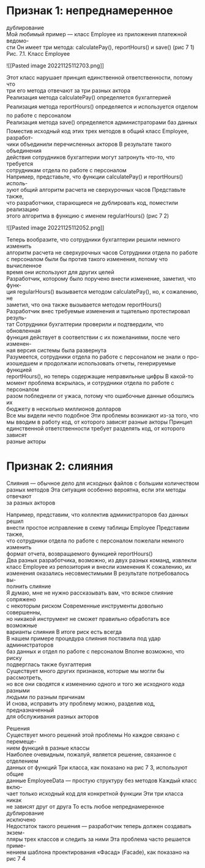 # Признак 1: непреднамеренное  
дублирование  
Мой любимый пример — класс Employee из приложения платежной ведомо-  
сти Он имеет три метода: calculatePay(), reportHours() и save() (рис 7 1)  
Рис. 7.1. Класс Employee  

![[Pasted image 20221125112703.png]]


Этот класс нарушает принцип единственной ответственности, потому что  
три его метода отвечают за три разных актора  
 Реализация метода calculatePay() определяется бухгалтерией  
 Реализация метода reportHours() определяется и используется отделом  
по работе с персоналом  
 Реализация метода save() определяется администраторами баз данных  
Поместив исходный код этих трех методов в общий класс Employee, разработ-  
чики объединили перечисленных акторов В результате такого объединения  
действия сотрудников бухгалтерии могут затронуть что-то, что требуется  
сотрудникам отдела по работе с персоналом  
Например, представьте, что функции calculatePay() и reportHours() исполь-  
зуют общий алгоритм расчета не сверхурочных часов Представьте также,  
что разработчики, старающиеся не дублировать код, поместили реализацию  
этого алгоритма в функцию с именем regularHours() (рис 7 2)

![[Pasted image 20221125112052.png]]

Теперь вообразите, что сотрудники бухгалтерии решили немного изменить  
алгоритм расчета не сверхурочных часов Сотрудники отдела по работе  
с персоналом были бы против такого изменения, потому что вычисленное  
время они используют для других целей  
Разработчик, которому было поручено внести изменение, заметил, что функ-  
ция regularHours() вызывается методом calculatePay(), но, к сожалению, не  
заметил, что она также вызывается методом reportHours()  
Разработчик внес требуемые изменения и тщательно протестировал резуль-  
тат Сотрудники бухгалтерии проверили и подтвердили, что обновленная  
функция действует в соответствии с их пожеланиями, после чего изменен-  
ная версия системы была развернута  
Разумеется, сотрудники отдела по работе с персоналом не знали о про-  
изошедшем и продолжали использовать отчеты, генерируемые функцией  
reportHours(), но теперь содержащие неправильные цифры В какой-то  
момент проблема вскрылась, и сотрудники отдела по работе с персоналом  
разом побледнели от ужаса, потому что ошибочные данные обошлись их  
бюджету в несколько миллионов долларов  
Все мы видели нечто подобное Эти проблемы возникают из-за того, что  
мы вводим в работу код, от которого зависят разные акторы Принцип  
единственной ответственности требует разделять код, от которого зависят  
разные акторы

# Признак 2: слияния  
Слияния — обычное дело для исходных файлов с большим количеством  
разных методов Эта ситуация особенно вероятна, если эти методы отвечают  
за разных акторов

Например, представим, что коллектив администраторов баз данных решил  
внести простое исправление в схему таблицы Employee Представим также,  
что сотрудники отдела по работе с персоналом пожелали немного изменить  
формат отчета, возвращаемого функцией reportHours()  
Два разных разработчика, возможно, из двух разных команд, извлекли  
класс Employee из репозитория и внесли изменения К сожалению, их  
изменения оказались несовместимыми В результате потребовалось вы-  
полнить слияние  
Я думаю, мне не нужно рассказывать вам, что всякое слияние сопряжено  
с некоторым риском Современные инструменты довольно совершенны,  
но никакой инструмент не сможет правильно обработать все возможные  
варианты слияния В итоге риск есть всегда  
В нашем примере процедура слияния поставила под удар администраторов  
баз данных и отдел по работе с персоналом Вполне возможно, что риску  
подверглась также бухгалтерия  
Существует много других признаков, которые мы могли бы рассмотреть,  
но все они сводятся к изменению одного и того же исходного кода разными  
людьми по разным причинам  
И снова, исправить эту проблему можно, разделив код, предназначенный  
для обслуживания разных акторов

Решения  
Существует много решений этой проблемы Но каждое связано с перемеще-  
нием функций в разные классы  
Наиболее очевидным, пожалуй, является решение, связанное с отделением  
данных от функций Три класса, как показано на рис 7 3, используют общие  
данные EmployeeData — простую структуру без методов Каждый класс вклю-  
чает только исходный код для конкретной функции Эти три класса никак  
не зависят друг от друга То есть любое непреднамеренное дублирование  
исключено  
Недостаток такого решения — разработчик теперь должен создавать экзем-  
пляры трех классов и следить за ними Эта проблема часто решается приме-  
нением шаблона проектирования «Фасад» (Facade), как показано на рис 7 4



